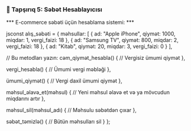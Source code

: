 ### 🎯 Tapşırıq 5: Səbət Hesablayıcısı

*** E-commerce səbəti üçün hesablama sistemi: ***

jsconst alış_səbəti = {
  məhsullar: [
    { ad: "Apple iPhone", qiymət: 1000, miqdar: 1, vergi_faizi: 18 },
    { ad: "Samsung TV", qiymət: 800, miqdar: 2, vergi_faizi: 18 },
    { ad: "Kitab", qiymət: 20, miqdar: 3, vergi_faizi: 0 }
  ],
  
  // Bu metodları yazın:
  cəm_qiymət_hesabla() {
    // Vergisiz ümumi qiymət
  },
  
  vergi_hesabla() {
    // Ümumi vergi məbləği
  },
  
  ümumi_qiymət() {
    // Vergi daxil ümumi qiymət
  },
  
  məhsul_əlavə_et(məhsul) {
    // Yeni məhsul əlavə et və ya mövcudun miqdarını artır
  },
  
  məhsul_sil(məhsul_adı) {
    // Məhsulu səbətdən çıxar
  },
  
  səbət_təmizlə() {
    // Bütün məhsulları sil
  }
};